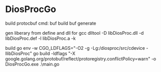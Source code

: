 # DiosProcGo

build protocbuf cmd:
  buf build
  buf generate

gen liberary from define and dll for gcc
  dlltool -D libDiosProc.dll -d libDiosProc.def -l libDiosProc.a -k

build 
   go env -w CGO_LDFLAGS="-O2 -g -Lg:/diosproc/src/cdevice -llibDiosProc"
   go build -ldflags "-X google.golang.org/protobuf/reflect/protoregistry.conflictPolicy=warn" -o DiosProcGo.exe .\main.go
